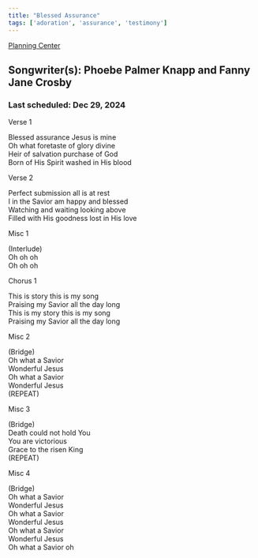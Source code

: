 ```yaml
---
title: "Blessed Assurance"
tags: ['adoration', 'assurance', 'testimony']
---
```


[Planning Center](https://services.planningcenteronline.com/songs/12501715)

## Songwriter(s): Phoebe Palmer Knapp and Fanny Jane Crosby
### Last scheduled: Dec 29, 2024          

Verse 1  
  
Blessed assurance Jesus is mine  
Oh what foretaste of glory divine  
Heir of salvation purchase of God  
Born of His Spirit washed in His blood  
  
Verse 2  
  
Perfect submission all is at rest  
I in the Savior am happy and blessed  
Watching and waiting looking above  
Filled with His goodness lost in His love  
  
Misc 1  
  
(Interlude)  
Oh oh oh  
Oh oh oh  
  
Chorus 1  
  
This is story this is my song  
Praising my Savior all the day long  
This is my story this is my song  
Praising my Savior all the day long  
  
Misc 2  
  
(Bridge)  
Oh what a Savior  
Wonderful Jesus  
Oh what a Savior  
Wonderful Jesus  
(REPEAT)  
  
Misc 3  
  
(Bridge)  
Death could not hold You  
You are victorious  
Grace to the risen King  
(REPEAT)  
  
Misc 4  
  
(Bridge)  
Oh what a Savior  
Wonderful Jesus  
Oh what a Savior  
Wonderful Jesus  
Oh what a Savior  
Wonderful Jesus  
Oh what a Savior oh
